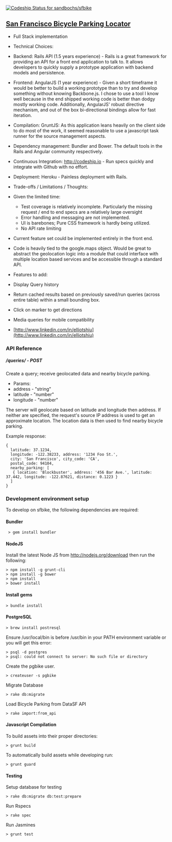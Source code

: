 [ ![Codeship Status for sandbochs/sfbike](https://www.codeship.io/projects/f758c4c0-8d8e-0131-79d8-6e593527c391/status?branch=master)](https://www.codeship.io/projects/16035)

## [San Francisco Bicycle Parking Locator](http://fierce-meadow-7609.herokuapp.com/)
- Full Stack implementation
- Technical Choices:

 - Backend: Rails API (1.5 years experience) - Rails is a great framework for providing an API for a front end application to talk to. It allows developers to quickly supply a prototype application with backend models and persistence.

 - Frontend: AngularJS (1 year experience) - Given a short timeframe it would be better to build a working prototype than to try and develop something without knowing Backbone.js. I chose to use a tool I know well because in the end shipped working code is better than dodgy mostly working code. Additionally, AngularJS' robust directive mechanism, and out of the box bi-directional bindings allow for fast iteration.

 - Compilation: GruntJS: As this application leans heavily on the client side to do most of the work, it seemed reasonable to use a javascript task runner for the source management aspects.

 - Dependency management: Bundler and Bower. The default tools in the Rails and Angular community respectively.

 - Continuous Integration: http://codeship.io - Run specs quickly and integrate with Github with no effort.

 - Deployment: Heroku - Painless deployment with Rails.

- Trade-offs / Limitations / Thoughts:
 - Given the limited time:
   - Test coverage is relatively incomplete. Particularly the missing request / end to end specs are a relatively large oversight
    - Error handling and messaging are not implemented.
    - UI is barebones; Pure CSS framework is hardly being utilized.
    - No API rate limiting

 - Current feature set could be implemented entirely in the front end.
 - Code is heavily tied to the google.maps object. Would be great to abstract the geolocation logic into a module that could interface with multiple location based services and be accessible through a standard API.

- Features to add:
 - Display Query history
 - Return cached results based on previously saved/run queries (across entire table) within a small bounding box.
 - Click on marker to get directions
 - Media queries for mobile compatibility
 
- [http://www.linkedin.com/in/elliotshiu](http://www.linkedin.com/in/elliotshiu)

### API Reference

##### /queries/ - POST

Create a query; receive geolocated data and nearby bicycle parking.

 - Params:
  - address - "string"
  - latitude - "number"
  - longitude - "number"

The server will geolocate based on latitude and longitude then address. If neither are specified, the request's source IP address is used to get an approximate location. The location data is then used to find nearby bicycle parking.

Example response:

```
{ 
  latitude: 37.1234,
  longitude: -122.38233, address: '1234 Foo St.',
  city: 'San Francisco', city_code: 'CA',
  postal_code: 94104,
  nearby_parking: [
   { location: 'Blockbuster', address: '456 Bar Ave.', latitude: 37.442, longitude: -122.87621, distance: 0.1223 }
  ]
}
```


### Development environment setup

To develop on sfbike, the following dependencies are required:

#### Bundler
     > gem install bundler

#### NodeJS
Install the latest Node JS from http://nodejs.org/download then run the following:

    > npm install -g grunt-cli
    > npm install -g bower
    > npm install
    > bower install

#### Install gems
    > bundle install

#### PostgreSQL
    > brew install postresql


Ensure /usr/local/bin is before /usr/bin in your PATH environment variable or you will get this error:

    > psql -d postgres
    > psql: could not connect to server: No such file or directory

Create the pgbike user.

    > createuser -s pgbike
    
Migrate Database

    > rake db:migrate
    
Load Bicycle Parking from DataSF API

    > rake import:from_api

#### Javascript Compilation

To build assets into their proper directories:

    > grunt build

To automatically build assets while developing run:

    > grunt guard

#### Testing

Setup database for testing

    > rake db:migrate db:test:prepare

Run Rspecs
   
    > rake spec

Run Jasmines

    > grunt test
